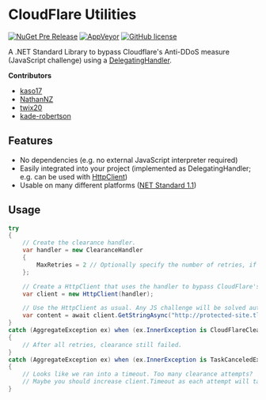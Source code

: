 # CloudFlare Utilities
[![NuGet Pre Release](https://img.shields.io/nuget/vpre/CloudFlareUtilities.svg)](https://www.nuget.org/packages/CloudFlareUtilities/)
[![AppVeyor](https://img.shields.io/appveyor/ci/elcattivo/CloudFlareUtilities.svg)](https://ci.appveyor.com/project/elcattivo/cloudflareutilities)
[![GitHub license](https://img.shields.io/github/license/elcattivo/CloudFlareUtilities.svg)](https://raw.githubusercontent.com/elcattivo/CloudFlareUtilities/master/LICENSE)

A .NET Standard Library to bypass Cloudflare's Anti-DDoS measure (JavaScript challenge) using a [DelegatingHandler](https://msdn.microsoft.com/en-us/library/system.net.http.delegatinghandler(v=vs.110).aspx).

__Contributors__
- [kaso17](https://github.com/kaso17)
- [NathanNZ](https://github.com/nathannz)
- [twix20](https://github.com/twix20)
- [kade-robertson](https://github.com/kade-robertson)

## Features
- No dependencies (e.g. no external JavaScript interpreter required)
- Easily integrated into your project (implemented as DelegatingHandler; e.g. can be used with [HttpClient](https://msdn.microsoft.com/en-us/library/system.net.http.httpclient(v=vs.118).aspx))
- Usable on many different platforms ([NET Standard 1.1](https://github.com/dotnet/standard/blob/master/docs/versions/netstandard1.1.md))

## Usage
```csharp
try
{
    // Create the clearance handler.
    var handler = new ClearanceHandler
    {
        MaxRetries = 2 // Optionally specify the number of retries, if clearance fails (default is 3).
    };

    // Create a HttpClient that uses the handler to bypass CloudFlare's JavaScript challange.
    var client = new HttpClient(handler);

    // Use the HttpClient as usual. Any JS challenge will be solved automatically for you.
    var content = await client.GetStringAsync("http://protected-site.tld/");
}
catch (AggregateException ex) when (ex.InnerException is CloudFlareClearanceException)
{
    // After all retries, clearance still failed.
}
catch (AggregateException ex) when (ex.InnerException is TaskCanceledException)
{
    // Looks like we ran into a timeout. Too many clearance attempts?
    // Maybe you should increase client.Timeout as each attempt will take about five seconds.
}
```
